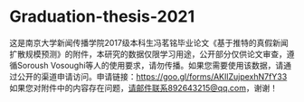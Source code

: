 # Graduation-thesis-2021
这是南京大学新闻传播学院2017级本科生冯茗铭毕业论文《基于推特的真假新闻扩散规模预测》的附件，本研究的数据仅限学习用途，公开部分仅供论文审查，遵循Soroush Vosoughi等人的使用要求，请勿传播。如果您需要使用该数据，请通过公开的渠道申请访问。申请链接：https://goo.gl/forms/AKIlZujpexhN7fY33
如果您对附件中的内容存在问题，请邮件联系892643215@qq.com，谢谢！

